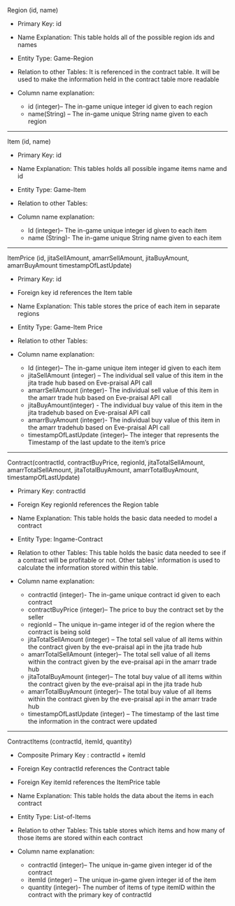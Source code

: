 Region (id, name)
- Primary Key: id
 
- Name Explanation: This table holds all of the possible region ids and names
- Entity Type: Game-Region
- Relation to other Tables: It is referenced in the contract table. It will be used to make the information held in the contract table more readable
- Column name explanation:
  - id (integer)– The in-game unique integer id given to each region
  - name(String) – The in-game unique String name given to each region
---
Item (id, name)
- Primary Key: id
 
- Name Explanation: This tables holds all possible ingame items name and id
- Entity Type: Game-Item
- Relation to other Tables:
- Column name explanation:
  - Id (integer)– The in-game unique integer id given to each item
  - name (String)- The in-game unique String name given to each item
--- 
ItemPrice (id, jitaSellAmount, amarrSellAmount, jitaBuyAmount, amarrBuyAmount timestampOfLastUpdate) 
- Primary Key: id
- Foreign key id references the Item table
 
- Name Explanation: This table stores the price of each item in separate regions
- Entity Type: Game-Item Price
- Relation to other Tables:
- Column name explanation:
  - Id (integer)– The in-game unique item integer id given to each item
  - jitaSellAmount (integer) – The individual sell value of this item in the jita trade hub based on Eve-praisal API call
  - amarrSellAmount (integer)- The individual sell value of this item in the amarr trade hub based on Eve-praisal API call
  - jitaBuyAmount(integer) - The individual buy value of this item in the jita tradehub based on Eve-praisal API call
  - amarrBuyAmount (integer)- The individual buy value of this item in the amarr tradehub based on Eve-praisal API call
  - timestampOfLastUpdate (integer)– The integer that represents the Timestamp of the last update to the item’s price
--- 
Contract(contractId, contractBuyPrice, regionId, jitaTotalSellAmount, amarrTotalSellAmount, jitaTotalBuyAmount, amarrTotalBuyAmount, timestampOfLastUpdate)
- Primary Key: contractId
- Foreign Key regionId references the Region table
 
- Name Explanation:  This table holds the basic data needed to model a contract
- Entity Type: Ingame-Contract
- Relation to other Tables:  This table holds the basic data needed to see if a contract will be profitable or not. Other tables' information is used to calculate the information stored within this table.
- Column name explanation:
  - contractId (integer)- The in-game unique contract id given to each contract
  - contractBuyPrice (integer)– The price to buy the contract set by the seller
  - regionId – The unique in-game integer id of the region where the contract is being sold
  - jitaTotalSellAmount (integer) – The total sell value of all items within the contract given by the eve-praisal api in the jita trade hub
  - amarrTotalSellAmount (integer)– The total sell value of all items within the contract given by the eve-praisal api in the amarr trade hub
  - jitaTotalBuyAmount (integer)– The total buy value of all items within the contract given by the eve-praisal api in the jita trade hub
  - amarrTotalBuyAmount (integer)– The total buy value of all items within the contract given by the eve-praisal api in the amarr trade hub
  - timestampOfLastUpdate (integer) – The timestamp of the last time the information in the contract were updated
---
ContractItems (contractId, itemId, quantity)
- Composite Primary Key : contractId + itemId
- Foreign Key contractId references the Contract table
- Foreign Key itemId references the ItemPrice table
 
- Name Explanation: This table holds the data about the items in each contract
- Entity Type: List-of-Items
- Relation to other Tables: This table stores which items and how many of those items are stored within each contract
- Column name explanation:
  - contractId (integer)– The unique in-game given integer id of the contract
  - itemId (integer) –  The unique in-game given integer id of the item
  - quantity  (integer)- The number of items of type itemID within the contract with the primary key of contractId
